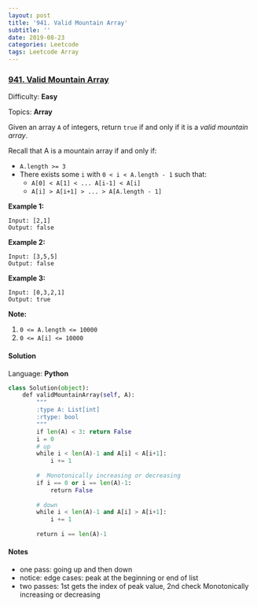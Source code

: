 ```yaml
---
layout: post
title: '941. Valid Mountain Array'
subtitle: ''
date: 2019-08-23
categories: Leetcode
tags: Leetcode Array
---
```


### [941\. Valid Mountain Array](https://leetcode.com/problems/valid-mountain-array/)

Difficulty: **Easy**

Topics: **Array**

Given an array `A` of integers, return `true` if and only if it is a _valid mountain array_.

Recall that A is a mountain array if and only if:

*   `A.length >= 3`
*   There exists some `i` with `0 < i < A.length - 1` such that:
    *   `A[0] < A[1] < ... A[i-1] < A[i]`
    *   `A[i] > A[i+1] > ... > A[A.length - 1]`

**Example 1:**

```
Input: [2,1]
Output: false
```


**Example 2:**

```
Input: [3,5,5]
Output: false
```


**Example 3:**

```
Input: [0,3,2,1]
Output: true
```


**Note:**

1.  `0 <= A.length <= 10000`
2.  `0 <= A[i] <= 10000 `


#### Solution

Language: **Python**

```python
class Solution(object):
    def validMountainArray(self, A):
        """
        :type A: List[int]
        :rtype: bool
        """
        if len(A) < 3: return False
        i = 0
        # up
        while i < len(A)-1 and A[i] < A[i+1]:
            i += 1
        
        #  Monotonically increasing or decreasing
        if i == 0 or i == len(A)-1:
            return False
        
        # down
        while i < len(A)-1 and A[i] > A[i+1]:
            i += 1
        
        return i == len(A)-1
```

#### Notes
- one pass: going up and then down 
- notice: edge cases: peak at the beginning or end of list
- two passes: 1st gets the index of peak value, 2nd check Monotonically increasing or decreasing